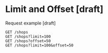 # Limit and Offset [draft]

Request example [draft]
```
GET /shops
GET /shops?limit=100
GET /shops?offset=50
GET /shops?limit=100&offset=50
```
